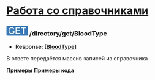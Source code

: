 [Работа со справочниками](../../index.md)
=========================================

### ![GET](../../../../img/get.png) /directory/get/BloodType
* **Response: [[BloodType](../../../../types/types.md#bloodtype)]**

В ответе передаётся массив записей из справочника

**[Примеры](examples/get.md)**
**[Примеры кода](examples/getCode.md)**
